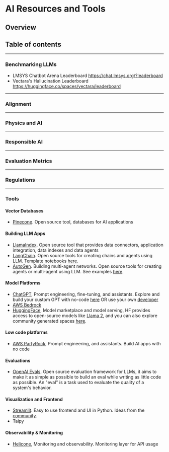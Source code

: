 # AI Resources and Tools

## Overview

## Table of contents

---

### Benchmarking LLMs

* LMSYS Chatbot Arena Leaderboard https://chat.lmsys.org/?leaderboard
* Vectara's Hallucination Leaderboard https://huggingface.co/spaces/vectara/leaderboard

---

### Alignment 

---

### Physics and AI 


--- 

### Responsible AI 
---

### Evaluation Metrics 

---
### Regulations 

---

### Tools 

#### Vector Databases 
* [Pinecone](https://www.pinecone.io). Open source tool, databases for AI applications  

#### Building LLM Apps 
* [LlamaIndex](https://docs.llamaindex.ai/en/stable/). Open source tool that provides data connectors, application integration, data indexes and data agents 
* [LangChain](https://www.langchain.com). Open source tools for creating chains and agents using LLM. Template notebooks [here](https://github.com/langchain-ai/langchain/tree/master/templates).
* [AutoGen](https://microsoft.github.io/autogen/). Building multi-agent networks. Open source tools for creating agents or multi-agent using LLM. See examples [here](https://github.com/microsoft/autogen/tree/main/notebook). 

#### Model Platforms
* [ChatGPT](https://chat.openai.com/), Prompt engineering, fine-tuning, and assistants. Explore and build your custom GPT with no-code [here](https://chat.openai.com/gpts/discovery) OR use your own [developer](https://platform.openai.com/docs/overview)
* [AWS Bedrock](https://aws.amazon.com/bedrock/)
* [HuggingFace](https://huggingface.co), Model marketplace and model serving, HF provides access to open-source models like [Llama 2](https://huggingface.co/meta-llama/Llama-2-7b-chat-hf), and you can also explore community generated spaces [here](https://huggingface.co/spaces).

#### Low code platforms
* [AWS PartyRock](https://partyrock.aws), Prompt engineering, and assistants. Build AI apps with no code

#### Evaluations
* [OpenAI Evals](https://github.com/openai/evals). Open source evaluation framework for LLMs, it aims to make it as simple as possible to build an eval while writing as little code as possible. An "eval" is a task used to evaluate the quality of a system's behavior. 

#### Visualization and Frontend
* [Streamlit](https://docs.streamlit.io/). Easy to use frontend and UI in Python. Ideas from the [community](https://streamlit.io/generative-ai).
* Taipy

#### Observability & Monitoring
* [Helicone](https://www.helicone.ai/), Monitoring and observability. Monitoring layer for API usage





